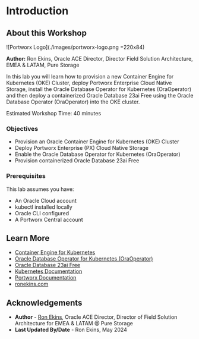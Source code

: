 # Introduction

## About this Workshop

![Portworx Logo](./images/portworx-logo.png =220x84)

**Author:** Ron Ekins, Oracle ACE Director, Director Field Solution Architecture, EMEA & LATAM, Pure Storage

In this lab you will learn how to provision a new Container Engine for Kubernetes (OKE) Cluster, deploy Portworx Enterprise Cloud Native Storage, install the Oracle Database Operator for Kubernetes (OraOperator) and then deploy a containerized Oracle Database 23ai Free using the Oracle Database Operator (OraOperator) into the OKE cluster.

Estimated Workshop Time: 40 minutes

### Objectives

* Provision an Oracle Container Engine for Kubernetes (OKE) Cluster
* Deploy Portworx Enterprise (PX) Cloud Native Storage
* Enable the Oracle Database Operator for Kubernetes (OraOperator)
* Provision containerized Oracle Database 23ai Free

### Prerequisites

This lab assumes you have:

* An Oracle Cloud account
* kubectl installed locally
* Oracle CLI configured
* A Portworx Central account

## Learn More

* [Container Engine for Kubernetes](https://docs.oracle.com/en-us/iaas/Content/ContEng/home.htm)
* [Oracle Database Operator for Kubernetes (OraOperator)](https://github.com/oracle/oracle-database-operator)
* [Oracle Database 23ai Free](https://www.oracle.com/database/free/)
* [Kubernetes Documentation](https://kubernetes.io/docs/home/)
* [Portworx Documentation](https://docs.portworx.com/portworx-enterprise/)
* [ronekins.com](https://ronekins.com/)

## Acknowledgements

* **Author** - [Ron Ekins](https://ace.oracle.com/apex/ace/profile/ronekins), Oracle ACE Director, Director of Field Solution Architecture for EMEA & LATAM @ Pure Storage
* **Last Updated By/Date** - Ron Ekins, May 2024
